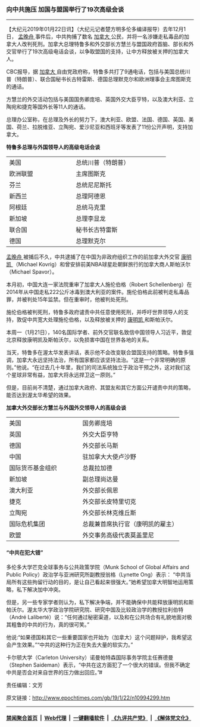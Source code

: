### 向中共施压 加国与盟国举行了19次高级会谈
------------------------

<p>
 【大纪元2019年01月22日讯】（大纪元记者楚方明多伦多编译报导）去年12月1日，
 <a href="http://www.epochtimes.com/gb/tag/%E5%AD%9F%E6%99%9A%E8%88%9F.html">
  孟晚舟
 </a>
 事件后，中共拘捕了数名
 <a href="http://www.epochtimes.com/gb/tag/%E5%8A%A0%E6%8B%BF%E5%A4%A7.html">
  加拿大
 </a>
 公民，并将一名涉嫌走私毒品的加拿大人改判死刑。加拿大总理特鲁多和外交部长方慧兰与盟国政府首脑、部长和外交官举行了19次高级电话会谈，以争取盟国的支持，让中方释放被关押的加拿大人。
</p>
<p>
 CBC报导，据
 <a href="http://www.epochtimes.com/gb/tag/%E5%8A%A0%E6%8B%BF%E5%A4%A7.html">
  加拿大
 </a>
 自由党政府称，特鲁多共打了9通电话，包括与美国总统川普（特朗普）、联合国秘书长古特雷斯、德国总理默克尔和欧洲理事会主席图斯克的通话。
</p>
<p>
 方慧兰的外交活动包括与美国国务卿庞培、英国外交大臣亨特，以及澳大利亚、立陶宛和捷克等国外长等11人的通话。
</p>
<p>
 总理办公室称，在总理及外长的努力下，澳大利亚、欧盟、法国、德国、英国、美国、荷兰、拉脱维亚、立陶宛、爱沙尼亚和西班牙等发表了11份公开声明，支持加拿大。
</p>
<p>
 <strong>
  特鲁多总理与外国领导人的高级电话会谈
 </strong>
</p>
<table>
 <tbody>
  <tr>
   <td width="163">
    美国
   </td>
   <td width="234">
    总统川普（特朗普）
   </td>
  </tr>
  <tr>
   <td width="163">
    欧洲联盟
   </td>
   <td width="234">
    主席图斯克
   </td>
  </tr>
  <tr>
   <td width="163">
    芬兰
   </td>
   <td width="234">
    总统尼尼斯托
   </td>
  </tr>
  <tr>
   <td width="163">
    新西兰
   </td>
   <td width="234">
    总理阿德恩
   </td>
  </tr>
  <tr>
   <td width="163">
    阿根廷
   </td>
   <td width="234">
    总统马克里
   </td>
  </tr>
  <tr>
   <td width="163">
    新加坡
   </td>
   <td width="234">
    总理李显龙
   </td>
  </tr>
  <tr>
   <td width="163">
    联合国
   </td>
   <td width="234">
    秘书长古特雷斯
   </td>
  </tr>
  <tr>
   <td width="163">
    德国
   </td>
   <td width="234">
    总理默克尔
   </td>
  </tr>
 </tbody>
</table>
<p>
 <a href="http://www.epochtimes.com/gb/tag/%E5%AD%9F%E6%99%9A%E8%88%9F.html">
  孟晚舟
 </a>
 被捕后不久，中共逮捕了在中国为非政府组织工作的前加拿大外交官
 <a href="http://www.epochtimes.com/gb/tag/%E5%BA%B7%E6%98%8E%E5%87%AF.html">
  康明凯
 </a>
 （Michael Kovrig）和曾安排前美NBA球星赴朝鲜旅行的加拿大商人斯帕沃尔（Michael Spavor）。
</p>
<p>
 本月初，中国大连一家法院重审了加拿大人施伦伯格（Robert Schellenberg）在2014年从中国走私222公斤冰毒到澳大利亚的案件。施伦伯格此前被判走私毒品罪，并被判处15年监禁。但在重审时，他被判处死刑。
</p>
<p>
 施伦伯格被判死刑，特鲁多政府谴责中共任意使用死刑，并呼吁世界领导人的支持，敦促中共宽大处理施伦伯格，以及释放被关押的
 <a href="http://www.epochtimes.com/gb/tag/%E5%BA%B7%E6%98%8E%E5%87%AF.html">
  康明凯
 </a>
 和斯帕沃尔。
</p>
<p>
 本周一（1月21日），140名国际学者、前外交官联名致信中国领导人习近平，敦促北京释放康明凯及斯帕沃尔，以免损害中国在世界各地的关系。
</p>
<p>
 当天，特鲁多在渥太华发表讲话，表示他不会改变联合盟国支持的策略。特鲁多强调，加拿大永远坚持法治，所有国家都应该坚持法治。“这是一个非常明确的原则。”他说。“在过去几十年里，我们的司法系统独立于政治干预之外，这对我们这个星球非常有益，加拿大将永远捍卫这一原则。”
</p>
<p>
 但是，目前尚不清楚，通过加拿大政府、其盟友和其它方面公开谴责中共的策略，能否达到渥太华希望的效果。
</p>
<p>
 <strong>
  加拿大外交部长方慧兰与外国外交领导人的高级会谈
 </strong>
</p>
<table>
 <tbody>
  <tr>
   <td width="181">
    美国
   </td>
   <td width="252">
    国务卿庞培
   </td>
  </tr>
  <tr>
   <td width="181">
    英国
   </td>
   <td width="252">
    外交大臣亨特
   </td>
  </tr>
  <tr>
   <td width="181">
    德国
   </td>
   <td width="252">
    外交部长马斯
   </td>
  </tr>
  <tr>
   <td width="181">
    中国
   </td>
   <td width="252">
    驻加拿大大使卢沙野
   </td>
  </tr>
  <tr>
   <td width="181">
    国际货币基金组织
   </td>
   <td width="252">
    总裁拉加德
   </td>
  </tr>
  <tr>
   <td width="181">
    新加坡
   </td>
   <td width="252">
    副总理尚达曼
   </td>
  </tr>
  <tr>
   <td width="181">
    澳大利亚
   </td>
   <td width="252">
    外交部长佩恩
   </td>
  </tr>
  <tr>
   <td width="181">
    捷克
   </td>
   <td width="252">
    外交部长皮特里切克
   </td>
  </tr>
  <tr>
   <td width="181">
    立陶宛
   </td>
   <td width="252">
    外交部长林克维丘斯
   </td>
  </tr>
  <tr>
   <td width="181">
    国际危机集团
   </td>
   <td width="252">
    总裁兼首席执行官（康明凯的雇主）
   </td>
  </tr>
  <tr>
   <td width="181">
    欧盟
   </td>
   <td width="252">
    外交事务高级代表莫盖里尼
   </td>
  </tr>
 </tbody>
</table>
<h4>
 “中共在犯大错”
</h4>
<p>
 多伦多大学芒克全球事务与公共政策学院（Munk School of Global Affairs and Public Policy）政治学与亚洲研究所副教授翁格（Lynette Ong）表示： “中共当局所有这些拘留行动的目的，是让自己看起来很强大。”她希望加拿大明智地运用策略，私下解决加中冲突。
</p>
<p>
 但是，另一些专家学者则认为，私下解决争端，并不能确保中共能释放康明凯和斯帕沃尔。渥太华大学政治学院研究院、研究中国及比较政治学的教授拉利伯特（André Laliberté）说：“任何通过秘密渠道，以及和在公共场合有礼貌地面对极其粗鲁的中共的行为，真的很可笑。”
</p>
<p>
 他说:“如果德国和其它一些重要国家也开始为（加拿大）这个问题辩护，我希望这会产生效果。”“中共的这种行为正在失去大量的软实力。”
</p>
<p>
 卡尔顿大学（Carleton University）诺曼帕特森国际事务学院主任赛德曼（Stephen Saideman）表示，“中共在这方面犯了一个很大的错误。但我不确定中共是否会对来自世界的压力做出回应。”#
</p>
<p>
 责任编辑：文芳
</p>

原文链接：http://www.epochtimes.com/gb/19/1/22/n10994299.htm


------------------------
#### [禁闻聚合首页](https://github.com/gfw-breaker/banned-news/blob/master/README.md) &nbsp;|&nbsp; [Web代理](https://github.com/gfw-breaker/open-proxy/blob/master/README.md) &nbsp;|&nbsp; [一键翻墙软件](https://github.com/gfw-breaker/nogfw/blob/master/README.md) &nbsp;|&nbsp; [《九评共产党》](https://github.com/gfw-breaker/9ping.md/blob/master/README.md#九评之一评共产党是什么) &nbsp;|&nbsp; [《解体党文化》](https://github.com/gfw-breaker/jtdwh.md/blob/master/README.md#绪论)